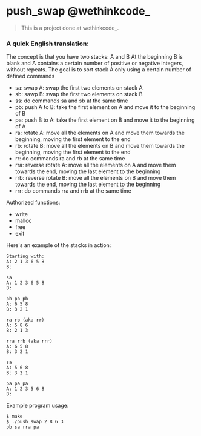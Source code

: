 # push_swap @wethinkcode_

> This is a project done at wethinkcode_.

### A quick English translation:

The concept is that you have two stacks: A and B
At the beginning B is blank and A contains a certain number of positive or negative integers, without repeats.
The goal is to sort stack A only using a certain number of defined commands
* sa: swap A: swap the first two elements on stack A
* sb: sawp B: swap the first two elements on stack B
* ss: do commands sa and sb at the same time
* pb: push A to B: take the first element on A and move it to the beginning of B
* pa: push B to A: take the first element on B and move it to the beginning of A
* ra: rotate A: move all the elements on A and move them towards the beginning, moving the first element to the end
* rb: rotate B: move all the elements on B and move them towards the beginning, moving the first element to the end
* rr: do commands ra and rb at the same time
* rra: reverse rotate A: move all the elements on A and move them towards the end, moving the last element to the beginning
* rrb: reverse rotate B: move all the elements on B and move them towards the end, moving the last element to the beginning
* rrr: do commands rra and rrb at the same time

Authorized functions:

* write
* malloc
* free
* exit

Here's an example of the stacks in action:
```
Starting with:
A: 2 1 3 6 5 8
B:

sa
A: 1 2 3 6 5 8
B:

pb pb pb
A: 6 5 8
B: 3 2 1

ra rb (aka rr)
A: 5 8 6
B: 2 1 3

rra rrb (aka rrr)
A: 6 5 8
B: 3 2 1

sa
A: 5 6 8
B: 3 2 1

pa pa pa
A: 1 2 3 5 6 8
B:
```
Example program usage:
```
$ make
$ ./push_swap 2 8 6 3
pb sa rra pa
```
